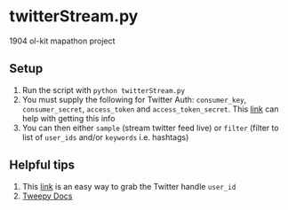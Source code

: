 # twitterStream.py
1904 ol-kit mapathon project

## Setup
1. Run the script with `python twitterStream.py`
2. You must supply the following for Twitter Auth: `consumer_key`, `consumer_secret`, `access_token` and `access_token_secret`. This [link](https://themepacific.com/how-to-generate-api-key-consumer-token-access-key-for-twitter-oauth/994/) can help with getting this info
3. You can then either `sample` (stream twitter feed live) or `filter` (filter to list of `user_ids` and/or `keywords` i.e. hashtags)

## Helpful tips
1. This [link](http://gettwitterid.com/) is an easy way to grab the Twitter handle `user_id`
2. [Tweepy Docs](https://github.com/tweepy/tweepy/blob/master/docs/streaming_how_to.rst)